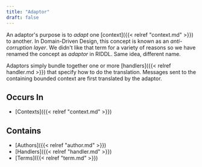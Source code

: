 ```yaml
---
title: "Adaptor"
draft: false
---
```


An adaptor's purpose is to _adapt_ one [context]({{< relref "context.md" >}})
to another. In Domain-Driven Design, this concept is known as an
_anti-corruption layer_.  We didn't like that term for a variety of reasons 
so we have renamed the concept as _adaptor_ in RIDDL. Same idea, different name.

Adaptors simply bundle together one or more 
[handlers]({{< relref handler.md >}}) that specify how to do
the translation. Messages sent to the containing bounded context 
are first translated by the adaptor.  

## Occurs In
* [Contexts]({{< relref "context.md" >}})

## Contains
* [Authors]({{< relref "author.md" >}})
* [Handlers]({{< relref "handler.md" >}})
* [Terms]({{< relref "term.md" >}})
